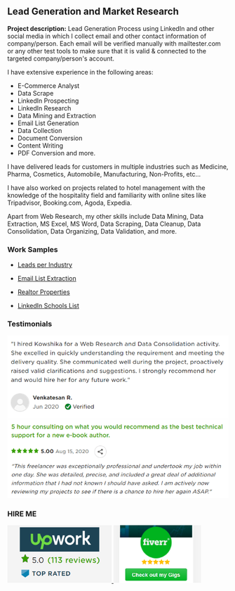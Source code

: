 ## Lead Generation and Market Research

**Project description:** 
Lead Generation Process using LinkedIn and other social media in which I collect email and other contact information of company/person. Each email will be verified manually with  mailtester.com or any other test tools to make sure that it is valid & connected to the targeted company/person's account.


I have extensive experience in the following areas:
  - E-Commerce Analyst
  - Data Scrape  
  - LinkedIn Prospecting
  - LinkedIn Research
  - Data Mining and Extraction
  - Email List Generation
  - Data Collection
  - Document Conversion
  - Content Writing
  - PDF Conversion and more.


I have delivered leads for customers in multiple industries such as Medicine, Pharma, Cosmetics, Automobile, Manufacturing, Non-Profits, etc...

I have also worked on projects related to hotel management with the knowledge of the hospitality field and familiarity with online sites like Tripadvisor, Booking.com, Agoda, Expedia.

Apart from Web Research, my other skills include Data Mining, Data Extraction, MS Excel, MS Word, Data Scraping, Data Cleanup, Data Consolidation, Data Organizing, Data Validation, and more.


### Work Samples

  - <a href="https://drive.google.com/file/d/1GKRgAu4RGlaRkAkgeVu84S1O3-A9V8de/view?usp=sharing" target="_blank">Leads per Industry</a>

  - <a href="https://drive.google.com/file/d/1qy_nhM26ralcPj7kAmNNh9OS8L0QbhLD/view?usp=sharing" target="_blank">Email List Extraction</a>

  - <a href="https://drive.google.com/file/d/1ZlqydtY7NTI7p76d1q5mkJy_lLLKTMbk/view?usp=sharing" target="_blank">Realtor Properties</a>
  
  - <a href="https://drive.google.com/file/d/1UaYPVttDzqkpNhQbpRsUZ9kvA9KR0Wpl/view?usp=sharing" target="_blank">LinkedIn Schools List</a>



### Testimonials

<img src="images/testimonial1.png?raw=true"/>
<br/>
<img src="images/testimonial2.png?raw=true"/>



### HIRE ME

<p float="left">
  <a href="https://www.upwork.com/o/profiles/users/~01839791ddb1ede3fa/">
  <img src="images/UpworkJobs.png" alt="Kowshika Upwork Profile" width="238" />
  </a>
  
  <a href="https://www.fiverr.com/kowshikanagaraj/">
  <img src="images/FiverrGigs.png" alt="Kowshika Fiverr Gigs" width="200"/>
  </a>
</p>

